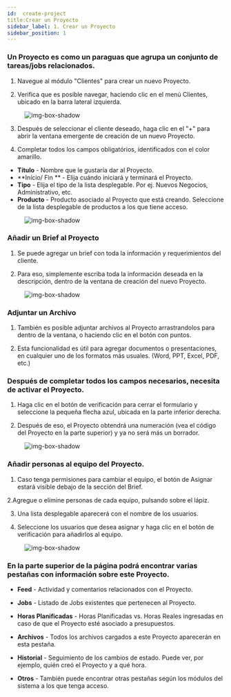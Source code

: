 ```yaml
---
id:  create-project
title:Crear un Proyecto
sidebar_label: 1. Crear un Proyecto
sidebar_position: 1
---
```



### Un Proyecto es como un paraguas que agrupa un conjunto de tareas/jobs relacionados.

1. Navegue al módulo "Clientes" para crear un nuevo Proyecto.

2. Verifica que es posible navegar, haciendo clic en el menú Clientes, ubicado en la barra lateral izquierda.

<figure>

![img-box-shadow](/img/university/project-management/project-management-lesson1-1.png)
<figcaption></figcaption>
</figure>

3. Después de seleccionar el cliente deseado, haga clic en el "+" para abrir la ventana emergente de creación de un nuevo Proyecto.

4. Completar todos los campos obligatórios, identificados con el color amarillo.

- **Título** - Nombre que le gustaría dar al Proyecto.
- **Início/ Fin ** - Elija cuándo iniciará y terminará el Proyecto.
- **Tipo** - Elija el tipo de la lista desplegable. Por ej. Nuevos Negocios, Administrativo, etc. 
- **Producto** - Producto asociado al Proyecto que está creando. Seleccione de la lista desplegable de productos a los que tiene acceso.

<figure>

![img-box-shadow](/img/university/project-management/project-management-lesson1-2.png)
<figcaption></figcaption>
</figure>

### Añadir un Brief al Proyecto

1. Se puede agregar un brief con toda la información y requerimientos del cliente.

2. Para eso, simplemente escriba toda la información deseada en la descripción, dentro de la ventana de creación del nuevo Proyecto.

<figure>

![img-box-shadow](/img/university/project-management/project-management-lesson1-3.png)
<figcaption></figcaption>
</figure>

### Adjuntar un Archivo

1. También es posible adjuntar archivos al Proyecto arrastrandolos para dentro de la ventana, o haciendo clic en el botón con puntos.

2. Esta funcionalidad es útil para agregar documentos o presentaciones, en cualquier uno de los formatos más usuales. (Word, PPT, Excel, PDF, etc.)

### Después de completar todos los campos necesarios, necesita de activar el Proyecto.

1. Haga clic en el botón de verificación para cerrar el formulario y seleccione la pequeña flecha azul, ubicada en la parte inferior derecha.

2. Después de eso, el Proyecto obtendrá una numeración (vea el código del Proyecto en la parte superior) y ya no será más un borrador.

<figure>

![img-box-shadow](/img/university/project-management/project-management-lesson1-4.png)
<figcaption></figcaption>
</figure>

### Añadir personas al equipo del Proyecto.

1. Caso tenga permisiones para cambiar el equipo, el botón de Asignar estará visible debajo de la sección del Brief.

2.Agregue o elimine personas de cada equipo, pulsando sobre el lápiz.

3. Una lista desplegable aparecerá con el nombre de los usuarios.

4. Seleccione los usuarios que desea asignar y haga clic en el botón de verificación para añadirlos al equipo.

<figure>

![img-box-shadow](/img/university/project-management/project-management-lesson1-5.png)
<figcaption></figcaption>
</figure>


### En la parte superior de la página podrá encontrar varias pestañas con información sobre este Proyecto.


- **Feed** - Actividad y comentarios relacionados con el Proyecto.

- **Jobs** - Listado de Jobs existentes que pertenecen al Proyecto.

- **Horas Planificadas** - Horas Planificadas vs. Horas Reales ingresadas en caso de que el Proyecto esté asociado a presupuestos.

- **Archivos** - Todos los archivos cargados a este Proyecto aparecerán en esta pestaña.

- **Historial** - Seguimiento de los cambios de estado. Puede ver, por ejemplo, quién creó el Proyecto y a qué hora.

- **Otros** - También puede encontrar otras pestañas según los módulos del sistema a los que tenga acceso.
